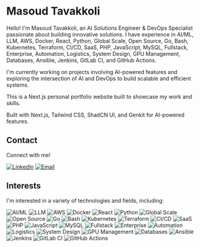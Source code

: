 # Masoud Tavakkoli

Hello! I'm Masoud Tavakkoli, an AI Solutions Engineer & DevOps Specialist passionate about building innovative solutions. I have experience in AI/ML, LLM, AWS, Docker, React, Python, Global Scale, Open Source, Go, Bash, Kubernetes, Terraform, CI/CD, SaaS, PHP, JavaScript, MySQL, Fullstack, Enterprise, Automation, Logistics, System Design, GPU Management, Databases, Ansible, Jenkins, GitLab CI, and GitHub Actions.

I'm currently working on projects involving AI-powered features and exploring the intersection of AI and DevOps to build scalable and efficient systems.

This is a Next.js personal portfolio website built to showcase my work and skills.

Built with Next.js, Tailwind CSS, ShadCN UI, and Genkit for AI-powered features.

## Contact

Connect with me!

[![LinkedIn](https://img.shields.io/badge/LinkedIn-0077B5?style=for-the-badge&logo=linkedin&logoColor=white)](https://www.linkedin.com/in/promasoud/)
[![Email](https://img.shields.io/badge/Email-D14836?style=for-the-badge&logo=gmail&logoColor=white)](mailto:promasoud@outlook.com)


## Interests

I'm interested in a variety of technologies and fields, including:

<img alt="AI/ML" src="https://img.shields.io/badge/AI/ML-FF7800?style=for-the-badge&logo=tensorflow&logoColor=white" /> <img alt="LLM" src="https://img.shields.io/badge/LLM-4479A1?style=for-the-badge&logo=openai&logoColor=white" /> <img alt="AWS" src="https://img.shields.io/badge/AWS-FF9900?style=for-the-badge&logo=amazon-aws&logoColor=white" /> <img alt="Docker" src="https://img.shields.io/badge/Docker-2496ED?style=for-the-badge&logo=docker&logoColor=white" /> <img alt="React" src="https://img.shields.io/badge/React-61DAFB?style=for-the-badge&logo=react&logoColor=white" /> <img alt="Python" src="https://img.shields.io/badge/Python-3776AB?style=for-the-badge&logo=python&logoColor=white" /> <img alt="Global Scale" src="https://img.shields.io/badge/Global%20Scale-000000?style=for-the-badge&logo=zeit&logoColor=white" /> <img alt="Open Source" src="https://img.shields.io/badge/Open%20Source-306998?style=for-the-badge&logo=opensourceinitiative&logoColor=white" /> <img alt="Go" src="https://img.shields.io/badge/Go-00ADD8?style=for-the-badge&logo=go&logoColor=white" /> <img alt="Bash" src="https://img.shields.io/badge/Bash-4EAA25?style=for-the-badge&logo=gnubash&logoColor=white" /> <img alt="Kubernetes" src="https://img.shields.io/badge/Kubernetes-326CE5?style=for-the-badge&logo=kubernetes&logoColor=white" /> <img alt="Terraform" src="https://img.shields.io/badge/Terraform-7B42BC?style=for-the-badge&logo=terraform&logoColor=white" /> <img alt="CI/CD" src="https://img.shields.io/badge/CI/CD-000000?style=for-the-badge&logo=circleci&logoColor=white" /> <img alt="SaaS" src="https://img.shields.io/badge/SaaS-448AFF?style=for-the-badge&logo=heroku&logoColor=white" /> <img alt="PHP" src="https://img.shields.io/badge/PHP-777BB4?style=for-the-badge&logo=php&logoColor=white" /> <img alt="JavaScript" src="https://img.shields.io/badge/JavaScript-F7DF1E?style=for-the-badge&logo=javascript&logoColor=white" /> <img alt="MySQL" src="https://img.shields.io/badge/MySQL-4479A1?style=for-the-badge&logo=mysql&logoColor=white" /> <img alt="Fullstack" src="https://img.shields.io/badge/Fullstack-000000?style=for-the-badge&logo=vercel&logoColor=white" /> <img alt="Enterprise" src="https://img.shields.io/badge/Enterprise-1D2D52?style=for-the-badge&logo=redhat&logoColor=white" /> <img alt="Automation" src="https://img.shields.io/badge/Automation-F7DF1E?style=for-the-badge&logo=selenium&logoColor=white" /> <img alt="Logistics" src="https://img.shields.io/badge/Logistics-232F3E?style=for-the-badge&logo=amazon&logoColor=white" /> <img alt="System Design" src="https://img.shields.io/badge/System%20Design-000000?style=for-the-badge&logo=diagramsdotnet&logoColor=white" /> <img alt="GPU Management" src="https://img.shields.io/badge/GPU%20Management-76B900?style=for-the-badge&logo=nvidia&logoColor=white" /> <img alt="Databases" src="https://img.shields.io/badge/Databases-4479A1?style=for-the-badge&logo=postgresql&logoColor=white" /> <img alt="Ansible" src="https://img.shields.io/badge/Ansible-EE0000?style=for-the-badge&logo=ansible&logoColor=white" /> <img alt="Jenkins" src="https://img.shields.io/badge/Jenkins-D24939?style=for-the-badge&logo=jenkins&logoColor=white" /> <img alt="GitLab CI" src="https://img.shields.io/badge/GitLab%20CI-FCA121?style=for-the-badge&logo=gitlab&logoColor=white" /> <img alt="GitHub Actions" src="https://img.shields.io/badge/GitHub%20Actions-267BEE?style=for-the-badge&logo=githubactions&logoColor=white" />
